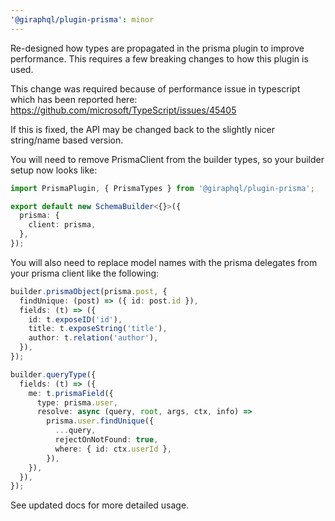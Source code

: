 ```yaml
---
'@giraphql/plugin-prisma': minor
---
```


Re-designed how types are propagated in the prisma plugin to improve performance. This requires a
few breaking changes to how this plugin is used.

This change was required because of performance issue in typescript which has been reported here:
https://github.com/microsoft/TypeScript/issues/45405

If this is fixed, the API may be changed back to the slightly nicer string/name based version.

You will need to remove PrismaClient from the builder types, so your builder setup now looks like:

```ts
import PrismaPlugin, { PrismaTypes } from '@giraphql/plugin-prisma';

export default new SchemaBuilder<{}>({
  prisma: {
    client: prisma,
  },
});
```

You will also need to replace model names with the prisma delegates from your prisma client like the
following:

```ts
builder.prismaObject(prisma.post, {
  findUnique: (post) => ({ id: post.id }),
  fields: (t) => ({
    id: t.exposeID('id'),
    title: t.exposeString('title'),
    author: t.relation('author'),
  }),
});

builder.queryType({
  fields: (t) => ({
    me: t.prismaField({
      type: prisma.user,
      resolve: async (query, root, args, ctx, info) =>
        prisma.user.findUnique({
          ...query,
          rejectOnNotFound: true,
          where: { id: ctx.userId },
        }),
    }),
  }),
});
```

See updated docs for more detailed usage.
